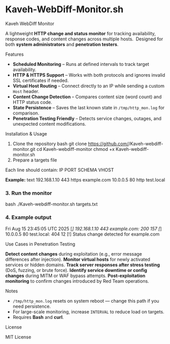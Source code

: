 # Kaveh-WebDiff-Monitor.sh

Kaveh WebDiff Monitor

A lightweight **HTTP change and status monitor** for tracking availability, response codes, and content changes across multiple hosts.  
Designed for both **system administrators** and **penetration testers**.

Features
-  **Scheduled Monitoring** – Runs at defined intervals to track target availability.
-  **HTTP & HTTPS Support** – Works with both protocols and ignores invalid SSL certificates if needed.
- **Virtual Host Routing** – Connect directly to an IP while sending a custom `Host` header.
-  **Content Change Detection** – Compares content size (word count) and HTTP status code.
-  **State Persistence** – Saves the last known state in `/tmp/http_mon.log` for comparison.
-  **Penetration Testing Friendly** – Detects service changes, outages, and unexpected content modifications.

Installation & Usage

1. Clone the repository
bash
git clone https://github.com/<username>/Kaveh-webdiff-monitor.git
cd Kaveh-webdiff-monitor
chmod +x Kaveh-webdiff-monitor.sh
2. Prepare a targets file

Each line should contain:
IP PORT SCHEMA VHOST

**Example:**
text
192.168.1.10 443 https example.com
10.0.0.5 80 http test.local

### 3. Run the monitor
bash
./Kaveh-webdiff-monitor.sh targets.txt

### 4. Example output
Fri Aug 15 23:45:05 UTC 2025
[*] 192.168.1.10 443 example.com: 200 157
[*] 10.0.0.5 80 test.local: 404 12
[!] Status change detected for example.com

Use Cases in Penetration Testing

**Detect content changes** during exploitation (e.g., error message differences after injection).
**Monitor virtual hosts** for newly activated services or hidden domains.
**Track server responses after stress testing** (DoS, fuzzing, or brute force).
**Identify service downtime or config changes** during MITM or WAF bypass attempts.
**Post-exploitation monitoring** to confirm changes introduced by Red Team operations.

 Notes

* `/tmp/http_mon.log` resets on system reboot — change this path if you need persistence.
* For large-scale monitoring, increase `INTERVAL` to reduce load on targets.
* Requires **Bash** and **curl**.

License

MIT License 
